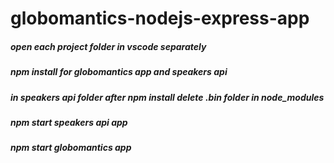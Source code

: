 # globomantics-nodejs-express-app

##### open each project folder in vscode separately

##### npm install for globomantics app and speakers api

##### in speakers api folder after npm install delete .bin folder in node_modules 

##### npm start speakers api app

##### npm start globomantics app
